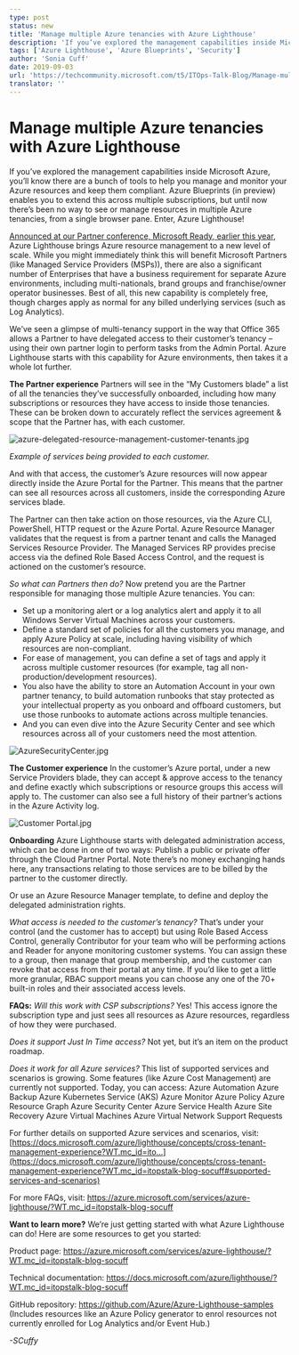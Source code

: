 ```yaml
---
type: post
status: new
title: 'Manage multiple Azure tenancies with Azure Lighthouse'
description: 'If you’ve explored the management capabilities inside Microsoft Azure, you’ll know there are a bunch of tools to help you manage and monitor your Azure resources and keep them compliant.'
tags: ['Azure Lighthouse', 'Azure Blueprints', 'Security']
author: 'Sonia Cuff'
date: 2019-09-03
url: 'https://techcommunity.microsoft.com/t5/ITOps-Talk-Blog/Manage-multiple-Azure-tenancies-with-Azure-Lighthouse/ba-p/833928'
translator: ''
---
```


# Manage multiple Azure tenancies with Azure Lighthouse

<ContentMeta />

If you’ve explored the management capabilities inside Microsoft Azure, you’ll know there are a bunch of tools to help you manage and monitor your Azure resources and keep them compliant. Azure Blueprints (in preview) enables you to extend this across multiple subscriptions, but until now there’s been no way to see or manage resources in multiple Azure tenancies, from a single browser pane. Enter, Azure Lighthouse!

 

[Announced at our Partner conference, Microsoft Ready, earlier this year](https://azure.microsoft.com/blog/introducing-azure-lighthouse/?WT.mc_id=itopstalk-blog-socuff), Azure Lighthouse brings Azure resource management to a new level of scale. While you might immediately think this will benefit Microsoft Partners (like Managed Service Providers (MSPs)), there are also a significant number of Enterprises that have a business requirement for separate Azure environments, including multi-nationals, brand groups and franchise/owner operator businesses. Best of all, this new capability is completely free, though charges apply as normal for any billed underlying services (such as Log Analytics).

 

We’ve seen a glimpse of multi-tenancy support in the way that Office 365 allows a Partner to have delegated access to their customer’s tenancy – using their own partner login to perform tasks from the Admin Portal. Azure Lighthouse starts with this capability for Azure environments, then takes it a whole lot further.

 

**The Partner experience**
Partners will see in the “My Customers blade” a list of all the tenancies they’ve successfully onboarded, including how many subscriptions or resources they have access to inside those tenancies. These can be broken down to accurately reflect the services agreement & scope that the Partner has, with each customer. 

![azure-delegated-resource-management-customer-tenants.jpg](https://gxcuf89792.i.lithium.com/t5/image/serverpage/image-id/129727i72A3652DD4F59FC6/image-size/large?v=1.0&px=999)

*Example of services being provided to each customer.*

 

And with that access, the customer’s Azure resources will now appear directly inside the Azure Portal for the Partner. This means that the partner can see all resources across all customers, inside the corresponding Azure services blade.

 

The Partner can then take action on those resources, via the Azure CLI, PowerShell, HTTP request or the Azure Portal. Azure Resource Manager validates that the request is from a partner tenant and calls the Managed Services Resource Provider. The Managed Services RP provides precise access via the defined Role Based Access Control, and the request is actioned on the customer’s resource.

 

*So what can Partners then do?*
Now pretend you are the Partner responsible for managing those multiple Azure tenancies. You can:

 

- Set up a monitoring alert or a log analytics alert and apply it to all Windows Server Virtual Machines across your customers.
- Define a standard set of policies for all the customers you manage, and apply Azure Policy at scale, including having visibility of which resources are non-compliant.
- For ease of management, you can define a set of tags and apply it across multiple customer resources (for example, tag all non-production/development resources).
- You also have the ability to store an Automation Account in your own partner tenancy, to build automation runbooks that stay protected as your intellectual property as you onboard and offboard customers, but use those runbooks to automate actions across multiple tenancies.
- And you can even dive into the Azure Security Center and see which resources across all of your customers need the most attention.

![AzureSecurityCenter.jpg](https://gxcuf89792.i.lithium.com/t5/image/serverpage/image-id/129728i5FDA06549F907AC9/image-size/large?v=1.0&px=999)

 

**The Customer experience**
In the customer’s Azure portal, under a new Service Providers blade, they can accept & approve access to the tenancy and define exactly which subscriptions or resource groups this access will apply to. The customer can also see a full history of their partner’s actions in the Azure Activity log.

![Customer Portal.jpg](https://gxcuf89792.i.lithium.com/t5/image/serverpage/image-id/129729i8C3AF2E6FC54EE78/image-size/large?v=1.0&px=999)

 

**Onboarding**
Azure Lighthouse starts with delegated administration access, which can be done in one of two ways:
Publish a public or private offer through the Cloud Partner Portal. Note there’s no money exchanging hands here, any transactions relating to those services are to be billed by the partner to the customer directly.

Or use an Azure Resource Manager template, to define and deploy the delegated administration rights.

 

*What access is needed to the customer’s tenancy?* That’s under your control (and the customer has to accept) but using Role Based Access Control, generally Contributor for your team who will be performing actions and Reader for anyone monitoring customer systems. You can assign these to a group, then manage that group membership, and the customer can revoke that access from their portal at any time. If you’d like to get a little more granular, RBAC support means you can choose any one of the 70+ built-in roles and their associated access levels.

 

**FAQs:**
*Will this work with CSP subscriptions?* Yes! This access ignore the subscription type and just sees all resources as Azure resources, regardless of how they were purchased.

 

*Does it support Just In Time access?* Not yet, but it’s an item on the product roadmap.

 

*Does it work for all Azure services?* This list of supported services and scenarios is growing. Some features (like Azure Cost Management) are currently not supported. Today, you can access: 
Azure Automation
Azure Backup
Azure Kubernetes Service (AKS)
Azure Monitor
Azure Policy
Azure Resource Graph
Azure Security Center
Azure Service Health
Azure Site Recovery
Azure Virtual Machines
Azure Virtual Network
Support Requests

 

For further details on supported Azure services and scenarios, visit:
[https://docs.microsoft.com/azure/lighthouse/concepts/cross-tenant-management-experience?WT.mc_id=ito...](https://docs.microsoft.com/azure/lighthouse/concepts/cross-tenant-management-experience?WT.mc_id=itopstalk-blog-socuff#supported-services-and-scenarios)

 

For more FAQs, visit: <https://azure.microsoft.com/services/azure-lighthouse/?WT.mc_id=itopstalk-blog-socuff>

 

**Want to learn more?**
We’re just getting started with what Azure Lighthouse can do! Here are some resources to get you started:

 

Product page: <https://azure.microsoft.com/services/azure-lighthouse/?WT.mc_id=itopstalk-blog-socuff>

 

Technical documentation: <https://docs.microsoft.com/azure/lighthouse/?WT.mc_id=itopstalk-blog-socuff>

 

GitHub repository: <https://github.com/Azure/Azure-Lighthouse-samples>
(Includes resources like an Azure Policy generator to enrol resources not currently enrolled for Log Analytics and/or Event Hub.)

 

*-SCuffy*